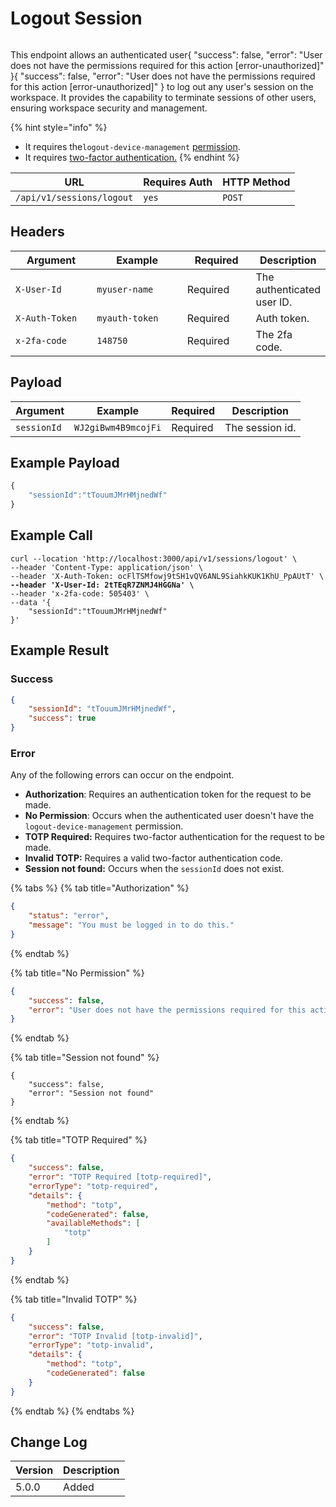 # Logout Session

<figure><img src="../../../../../../.gitbook/assets/enterprise.jpg" alt=""><figcaption></figcaption></figure>

This endpoint allows an authenticated user{ "success": false, "error": "User does not have the permissions required for this action \[error-unauthorized]" }{ "success": false, "error": "User does not have the permissions required for this action \[error-unauthorized]" } to log out any user's session on the workspace. It provides the capability to terminate sessions of other users, ensuring workspace security and management.

{% hint style="info" %}
* It requires the`logout-device-management` [permission](https://docs.rocket.chat/use-rocket.chat/workspace-administration/permissions).
* It requires [two-factor authentication.](../../2fa.md#calling-an-endpoint-with-two-factor)
{% endhint %}

| URL                       | Requires Auth | HTTP Method |
| ------------------------- | ------------- | ----------- |
| `/api/v1/sessions/logout` | `yes`         | `POST`      |

## Headers

<table><thead><tr><th width="179">Argument</th><th width="239">Example</th><th width="136">Required</th><th>Description</th></tr></thead><tbody><tr><td><code>X-User-Id</code></td><td><code>myuser-name</code></td><td>Required</td><td>The authenticated  user ID.</td></tr><tr><td><code>X-Auth-Token</code></td><td><code>myauth-token</code></td><td>Required</td><td>Auth token.</td></tr><tr><td><code>x-2fa-code</code></td><td><code>148750</code></td><td>Required</td><td>The 2fa code.</td></tr></tbody></table>

## Payload

| Argument    | Example             | Required | Description     |
| ----------- | ------------------- | -------- | --------------- |
| `sessionId` | `WJ2giBwm4B9mcojFi` | Required | The session id. |

## Example Payload

```javascript
{
    "sessionId":"tTouumJMrHMjnedWf"
}
```

## Example Call

<pre class="language-javascript"><code class="lang-javascript">curl --location 'http://localhost:3000/api/v1/sessions/logout' \
--header 'Content-Type: application/json' \
--header 'X-Auth-Token: ocFlTSMfowj9tSH1vQV6ANL9SiahkKUK1KhU_PpAUtT' \
<strong>--header 'X-User-Id: 2tTEqR7ZNMJ4HGGNa' \
</strong>--header 'x-2fa-code: 505403' \
--data '{
    "sessionId":"tTouumJMrHMjnedWf"
}'
</code></pre>

## Example Result

### Success

```json
{
    "sessionId": "tTouumJMrHMjnedWf",
    "success": true
}
```

### Error

Any of the following errors can occur on the endpoint.

* **Authorization**: Requires an authentication token for the request to be made.
* **No Permission**: Occurs when the authenticated user doesn't have the  `logout-device-management` permission.
* **TOTP Required:** Requires two-factor authentication for the request to be made.
* **Invalid TOTP:** Requires a valid two-factor authentication code.
* **Session not found:**  Occurs when the `sessionId` does not exist.

{% tabs %}
{% tab title="Authorization" %}
```json
{
    "status": "error",
    "message": "You must be logged in to do this."
}
```
{% endtab %}

{% tab title="No Permission" %}
```json
{
    "success": false,
    "error": "User does not have the permissions required for this action [error-unauthorized]"
}
```
{% endtab %}

{% tab title="Session not found" %}
```
{
    "success": false,
    "error": "Session not found"
}
```
{% endtab %}

{% tab title="TOTP Required" %}
```json
{
    "success": false,
    "error": "TOTP Required [totp-required]",
    "errorType": "totp-required",
    "details": {
        "method": "totp",
        "codeGenerated": false,
        "availableMethods": [
            "totp"
        ]
    }
}
```
{% endtab %}

{% tab title="Invalid TOTP" %}
```json
{
    "success": false,
    "error": "TOTP Invalid [totp-invalid]",
    "errorType": "totp-invalid",
    "details": {
        "method": "totp",
        "codeGenerated": false
    }
}
```
{% endtab %}
{% endtabs %}

## Change Log

| Version | Description |
| ------- | ----------- |
| 5.0.0   | Added       |
